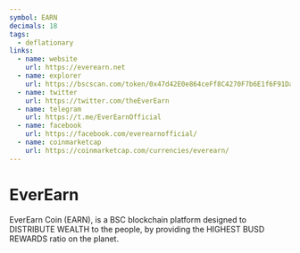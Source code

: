 ```yaml
---
symbol: EARN
decimals: 18
tags:
  - deflationary
links:
  - name: website
    url: https://everearn.net
  - name: explorer
    url: https://bscscan.com/token/0x47d42E0e864ceFf8C4270F7b6E1f6F91Da45882C
  - name: twitter
    url: https://twitter.com/theEverEarn
  - name: telegram
    url: https://t.me/EverEarnOfficial
  - name: facebook
    url: https://facebook.com/everearnofficial/
  - name: coinmarketcap
    url: https://coinmarketcap.com/currencies/everearn/
---
```


# EverEarn

EverEarn Coin (EARN), is a BSC blockchain platform designed to DISTRIBUTE WEALTH to the people, by providing the HIGHEST BUSD REWARDS ratio on the planet.
